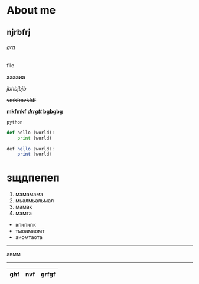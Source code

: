 # About me
## njrbfrj
###### grg

file

**ааааиа**

*jbhbjbjb*

~~vmkfmvkfdf~~

**mkfmkf _drrgtt_ bgbgbg**

`python`

```python
def hello (world):
    print (world)
```

```java
def hello (world):
    print (world)
```

зщдпепеп
=====
1. мамамама
2. мьалмьальмал
3. мамак
4. мамта

+ кпкпкпк
+ тмоамаомт
+ аиомтаота
--------
авмм

--------

ghf | nvf | grfgf|
--- | ----:| ---- |  










